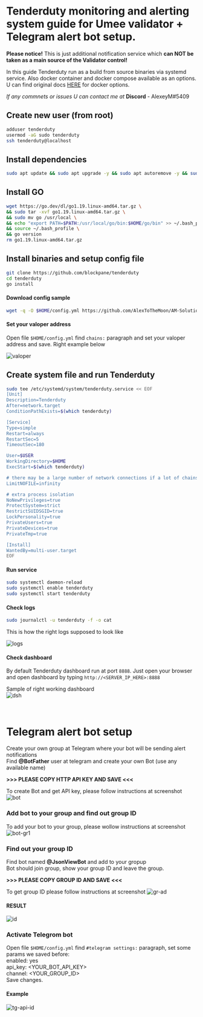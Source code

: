 # Tenderduty monitoring and alerting system guide for Umee validator + Telegram alert bot setup.
**Please notice!** This is just additional notification service which **can NOT be taken as a main source of the Validator control!**

In this guide Tenderduty run as a build from source binaries via systemd service.
Also docker container and docker compose available as an options.
U can find original docs [HERE](https://github.com/blockpane/tenderduty/blob/main/docs/install.md) for docker options.

*If any commnets or issues U can contact me at* **Discord** - AlexeyM#5409

## Create new user (from root)
```bash
adduser tenderduty
usermod -aG sudo tenderduty
ssh tenderduty@localhost
```

## Install dependencies

```bash
sudo apt update && sudo apt upgrade -y && sudo apt autoremove -y && sudo apt install make clang pkg-config libssl-dev build-essential git jq llvm libudev-dev -y
```

## Install GO

```bash
wget https://go.dev/dl/go1.19.linux-amd64.tar.gz \
&& sudo tar -xvf go1.19.linux-amd64.tar.gz \
&& sudo mv go /usr/local \
&& echo "export PATH=$PATH:/usr/local/go/bin:$HOME/go/bin" >> ~/.bash_profile \
&& source ~/.bash_profile \
&& go version
rm go1.19.linux-amd64.tar.gz
```
## Install binaries and setup config file

```bash
git clone https://github.com/blockpane/tenderduty
cd tenderduty
go install
```
#### Download config sample
```bash
wget -q -O $HOME/config.yml https://github.com/AlexToTheMoon/AM-Solutions/raw/main/Tenderduty/config.yml
```
#### Set your valoper address
Open file `$HOME/config.yml` find `chains:` paragraph and set your valoper address and save. Right example below

![valoper](https://github.com/AlexToTheMoon/AM-Solutions/blob/main/Tenderduty/png/set-valoper-adr.png)

## Create system file and run Tenderduty

```bash
sudo tee /etc/systemd/system/tenderduty.service << EOF
[Unit]
Description=Tenderduty
After=network.target
ConditionPathExists=$(which tenderduty)

[Service]
Type=simple
Restart=always
RestartSec=5
TimeoutSec=180

User=$USER
WorkingDirectory=$HOME
ExecStart=$(which tenderduty)

# there may be a large number of network connections if a lot of chains
LimitNOFILE=infinity

# extra process isolation
NoNewPrivileges=true
ProtectSystem=strict
RestrictSUIDSGID=true
LockPersonality=true
PrivateUsers=true
PrivateDevices=true
PrivateTmp=true

[Install]
WantedBy=multi-user.target
EOF
```
#### Run service

```bash
sudo systemctl daemon-reload
sudo systemctl enable tenderduty
sudo systemctl start tenderduty
```

#### Check logs
```bash
sudo journalctl -u tenderduty -f -o cat
```
This is how the right logs supposed to look like

![logs](https://github.com/AlexToTheMoon/AM-Solutions/blob/main/Tenderduty/png/healthy-log.png)

#### Check dashboard 

By default Tenderduty dashboard run at port `8888`. Just open your browser and open dashboard by typing `http://<SERVER_IP_HERE>:8888`  <br />

Sample of right working dashboard  <br />
![dsh](https://github.com/AlexToTheMoon/AM-Solutions/blob/main/Tenderduty/png/healthy-dsh.png)

<br />

# Telegram alert bot setup


Create your own group at Telegram where your bot will be sending alert notifications  <br />
Find **@BotFather** user at telegram and create your own Bot (use any available name) <br />

**>>> PLEASE COPY HTTP API KEY AND SAVE <<<**

To create Bot and get API key, please follow instructions at screenshot
![bot](https://github.com/AlexToTheMoon/AM-Solutions/blob/main/Tenderduty/png/botfather.png)

### Add bot to your group and find out group ID

To add your bot to your group, please wollow instructions at screenshot
![bot-gr1](https://github.com/AlexToTheMoon/AM-Solutions/blob/main/Tenderduty/png/add-group1.png)

### Find out your group ID

Find bot named **@JsonViewBot** and add to your gropup <br />
Bot should join group, show your group ID and leave the group. <br />

**>>> PLEASE COPY GROUP ID AND SAVE <<<**

To get group ID please follow instructions at screenshot
![gr-ad](https://github.com/AlexToTheMoon/AM-Solutions/blob/main/Tenderduty/png/add-group.png)

#### RESULT
![id](https://github.com/AlexToTheMoon/AM-Solutions/blob/main/Tenderduty/png/group-id.png)

### Activate Telegrom bot

Open file `$HOME/config.yml` find `#telegram settings:` paragraph, set some params we saved before: <br />
enabled: yes <br />
api_key: <YOUR_BOT_API_KEY> <br />
channel: <YOUR_GROUP_ID> <br />
Save changes.

#### Example
![tg-api-id](https://github.com/AlexToTheMoon/AM-Solutions/blob/main/Tenderduty/png/tg-id-api-c.png)







